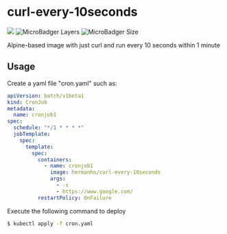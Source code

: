 # curl-every-10seconds

[![](https://img.shields.io/docker/cloud/build/hermanho/curl-every-10seconds.svg?style=flat-square)](https://hub.docker.com/r/hermanho/curl-every-10seconds/builds)
![MicroBadger Layers](https://img.shields.io/microbadger/layers/layers/curl-every-10seconds.svg?style=flat-square)
![MicroBadger Size](https://img.shields.io/microbadger/image-size/image-size/curl-every-10seconds.svg?style=flat-square)



Alpine-based image with just curl and run every 10 seconds within 1 minute

## Usage

Create a yaml file "cron.yaml" such as:

```yaml
apiVersion: batch/v1beta1
kind: CronJob
metadata:
  name: cronjob1
spec:
  schedule: "*/1 * * * *"
  jobTemplate:
    spec:
      template:
        spec:
          containers:
            - name: cronjob1
              image: hermanho/curl-every-10seconds
              args:
                - -s
                - https://www.google.com/
          restartPolicy: OnFailure
```

Execute the following command to deploy

```sh
$ kubectl apply -f cron.yaml
```
